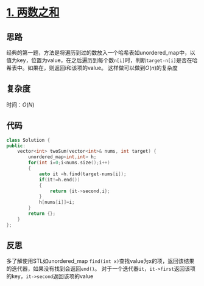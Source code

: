 # [1. 两数之和](https://leetcode-cn.com/problems/two-sum/)
## 思路
经典的第一题，方法是将遍历到过的数放入一个哈希表如unordered_map中，以值为key，位置为value，在之后遍历到每个数`n[i]`时，判断`target-n[i]`是否在哈希表中。如果在，则返回i和该项的value。
这样做可以做到$O(n)$的复杂度

## 复杂度
时间：$O(N)$
## 代码
```cpp
class Solution {
public:
    vector<int> twoSum(vector<int>& nums, int target) {
        unordered_map<int,int> h;
        for(int i=0;i<nums.size();i++) 
        {
            auto it =h.find(target-nums[i]);
            if(it!=h.end())
            {
                return {it->second,i};
            }
            h[nums[i]]=i;
        }
        return {};
    }
};
```

## 反思
多了解使用STL如unordered_map
`find(int x)`查找value为x的项，返回该结果的迭代器，如果没有找到会返回`end()`。
对于一个迭代器`it`，`it->first`返回该项的key，`it->second`返回该项的value